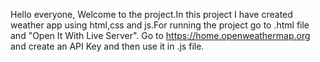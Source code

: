 Hello everyone, Welcome to the project.In this project I have created weather app using html,css and js.For running the project go to .html file and "Open It With Live Server".
Go to https://home.openweathermap.org and create an API Key and then use it in .js file.
